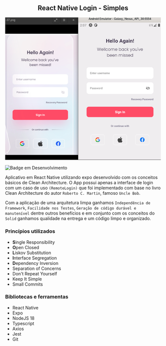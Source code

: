 <h2  align="center">
React Native Login - Simples
</h2>

[![alt text](./layout.png "Layout do Dribbble")](https://dribbble.com/shots/15889044-Login-Register-Mobile-App?utm_source=Clipboard_Shot&utm_campaign=yasirnoori&utm_content=Login%20%2F%20Register%20-%20Mobile%20App&utm_medium=Social_Share&utm_source=Clipboard_Shot&utm_campaign=yasirnoori&utm_content=Login%20%2F%20Register%20-%20Mobile%20App&utm_medium=Social_Share)


![Badge em Desenvolvimento](http://img.shields.io/static/v1?label=STATUS&message=EM%20DESENVOLVIMENTO&color=GREEN&style=for-the-badge)
  

Aplicativo em React Native utilizando expo desenvolvido com os conceitos básicos de Clean Architecture. O App possui apenas a interface de login com um caso de uso `(RemoteLogin)` que foi implementado com base no livro Clean Architecture do autor  `Roberto C. Martin`, famoso `Uncle Bob`. 

Com a aplicação de uma arquitetura limpa ganhamos `Independência de Framework`, `Facilidade nos Testes`, `Geração de código durável e manutenível` dentre outros benefícios e em conjunto com os conceitos do `Solid` ganhamos qualidade na entrega e um código limpo e organizado. 

<h3>Princípios utilizados</h3>

* <b>S</b>ingle Responsibility
* <b>O</b>pen Closed
* <b>L</b>iskov Substitution
* <b>I</b>nterface Segregation
* <b>D</b>ependency Inversion
* Separation of Concerns
* Don't Repeat Yourself
* Keep It Simple
* Small Commits

<h3>Bibliotecas e ferramentas</h3>

* React Native 
* Expo
* NodeJS 18
* Typescript
* Axios
* Jest
* Git
